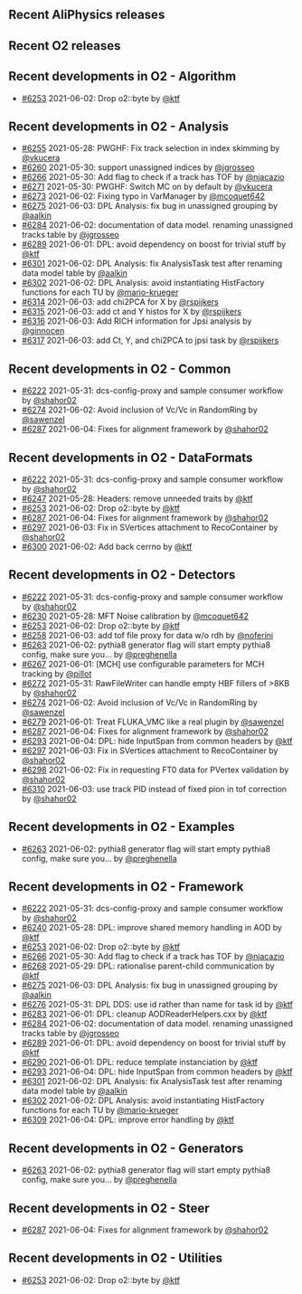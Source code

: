 ## Recent AliPhysics releases
## Recent O2 releases
## Recent developments in O2 - Algorithm
- [\#6253](https://github.com/AliceO2Group/AliceO2/pull/6253) 2021-06-02: Drop o2::byte by [@ktf](https://github.com/ktf)
## Recent developments in O2 - Analysis
- [\#6255](https://github.com/AliceO2Group/AliceO2/pull/6255) 2021-05-28: PWGHF: Fix track selection in index skimming by [@vkucera](https://github.com/vkucera)
- [\#6260](https://github.com/AliceO2Group/AliceO2/pull/6260) 2021-05-30: support unassigned indices by [@jgrosseo](https://github.com/jgrosseo)
- [\#6266](https://github.com/AliceO2Group/AliceO2/pull/6266) 2021-05-30: Add flag to check if a track has TOF by [@njacazio](https://github.com/njacazio)
- [\#6271](https://github.com/AliceO2Group/AliceO2/pull/6271) 2021-05-30: PWGHF: Switch MC on by default by [@vkucera](https://github.com/vkucera)
- [\#6273](https://github.com/AliceO2Group/AliceO2/pull/6273) 2021-06-02: Fixing typo in VarManager by [@mcoquet642](https://github.com/mcoquet642)
- [\#6275](https://github.com/AliceO2Group/AliceO2/pull/6275) 2021-06-03: DPL Analysis: fix bug in unassigned grouping by [@aalkin](https://github.com/aalkin)
- [\#6284](https://github.com/AliceO2Group/AliceO2/pull/6284) 2021-06-02: documentation of data model. renaming unassigned tracks table by [@jgrosseo](https://github.com/jgrosseo)
- [\#6289](https://github.com/AliceO2Group/AliceO2/pull/6289) 2021-06-01: DPL: avoid dependency on boost for trivial stuff by [@ktf](https://github.com/ktf)
- [\#6301](https://github.com/AliceO2Group/AliceO2/pull/6301) 2021-06-02: DPL Analysis: fix AnalysisTask test after renaming data model table by [@aalkin](https://github.com/aalkin)
- [\#6302](https://github.com/AliceO2Group/AliceO2/pull/6302) 2021-06-02: DPL Analysis: avoid instantiating HistFactory functions for each TU by [@mario-krueger](https://github.com/mario-krueger)
- [\#6314](https://github.com/AliceO2Group/AliceO2/pull/6314) 2021-06-03: add chi2PCA for X by [@rspijkers](https://github.com/rspijkers)
- [\#6315](https://github.com/AliceO2Group/AliceO2/pull/6315) 2021-06-03: add ct and Y histos for X by [@rspijkers](https://github.com/rspijkers)
- [\#6316](https://github.com/AliceO2Group/AliceO2/pull/6316) 2021-06-03: Add RICH information for Jpsi analysis by [@ginnocen](https://github.com/ginnocen)
- [\#6317](https://github.com/AliceO2Group/AliceO2/pull/6317) 2021-06-03: add Ct, Y, and chi2PCA to jpsi task by [@rspijkers](https://github.com/rspijkers)
## Recent developments in O2 - Common
- [\#6222](https://github.com/AliceO2Group/AliceO2/pull/6222) 2021-05-31: dcs-config-proxy and sample consumer workflow by [@shahor02](https://github.com/shahor02)
- [\#6274](https://github.com/AliceO2Group/AliceO2/pull/6274) 2021-06-02: Avoid inclusion of Vc/Vc in RandomRing by [@sawenzel](https://github.com/sawenzel)
- [\#6287](https://github.com/AliceO2Group/AliceO2/pull/6287) 2021-06-04: Fixes for alignment framework by [@shahor02](https://github.com/shahor02)
## Recent developments in O2 - DataFormats
- [\#6222](https://github.com/AliceO2Group/AliceO2/pull/6222) 2021-05-31: dcs-config-proxy and sample consumer workflow by [@shahor02](https://github.com/shahor02)
- [\#6247](https://github.com/AliceO2Group/AliceO2/pull/6247) 2021-05-28: Headers: remove unneeded traits by [@ktf](https://github.com/ktf)
- [\#6253](https://github.com/AliceO2Group/AliceO2/pull/6253) 2021-06-02: Drop o2::byte by [@ktf](https://github.com/ktf)
- [\#6287](https://github.com/AliceO2Group/AliceO2/pull/6287) 2021-06-04: Fixes for alignment framework by [@shahor02](https://github.com/shahor02)
- [\#6297](https://github.com/AliceO2Group/AliceO2/pull/6297) 2021-06-03: Fix in SVertices attachment to RecoContainer by [@shahor02](https://github.com/shahor02)
- [\#6300](https://github.com/AliceO2Group/AliceO2/pull/6300) 2021-06-02: Add back cerrno by [@ktf](https://github.com/ktf)
## Recent developments in O2 - Detectors
- [\#6222](https://github.com/AliceO2Group/AliceO2/pull/6222) 2021-05-31: dcs-config-proxy and sample consumer workflow by [@shahor02](https://github.com/shahor02)
- [\#6230](https://github.com/AliceO2Group/AliceO2/pull/6230) 2021-05-28: MFT Noise calibration by [@mcoquet642](https://github.com/mcoquet642)
- [\#6253](https://github.com/AliceO2Group/AliceO2/pull/6253) 2021-06-02: Drop o2::byte by [@ktf](https://github.com/ktf)
- [\#6258](https://github.com/AliceO2Group/AliceO2/pull/6258) 2021-06-03: add tof file proxy for data w/o rdh by [@noferini](https://github.com/noferini)
- [\#6263](https://github.com/AliceO2Group/AliceO2/pull/6263) 2021-06-02: pythia8 generator flag will start empty pythia8 config, make sure you… by [@preghenella](https://github.com/preghenella)
- [\#6267](https://github.com/AliceO2Group/AliceO2/pull/6267) 2021-06-01: [MCH] use configurable parameters for MCH tracking by [@pillot](https://github.com/pillot)
- [\#6272](https://github.com/AliceO2Group/AliceO2/pull/6272) 2021-05-31: RawFileWriter can handle empty HBF fillers of >8KB by [@shahor02](https://github.com/shahor02)
- [\#6274](https://github.com/AliceO2Group/AliceO2/pull/6274) 2021-06-02: Avoid inclusion of Vc/Vc in RandomRing by [@sawenzel](https://github.com/sawenzel)
- [\#6279](https://github.com/AliceO2Group/AliceO2/pull/6279) 2021-06-01: Treat FLUKA_VMC like a real plugin by [@sawenzel](https://github.com/sawenzel)
- [\#6287](https://github.com/AliceO2Group/AliceO2/pull/6287) 2021-06-04: Fixes for alignment framework by [@shahor02](https://github.com/shahor02)
- [\#6293](https://github.com/AliceO2Group/AliceO2/pull/6293) 2021-06-04: DPL: hide InputSpan from common headers by [@ktf](https://github.com/ktf)
- [\#6297](https://github.com/AliceO2Group/AliceO2/pull/6297) 2021-06-03: Fix in SVertices attachment to RecoContainer by [@shahor02](https://github.com/shahor02)
- [\#6298](https://github.com/AliceO2Group/AliceO2/pull/6298) 2021-06-02: Fix in requesting FT0 data for PVertex validation by [@shahor02](https://github.com/shahor02)
- [\#6310](https://github.com/AliceO2Group/AliceO2/pull/6310) 2021-06-03: use track PID instead of fixed pion in tof correction by [@shahor02](https://github.com/shahor02)
## Recent developments in O2 - Examples
- [\#6263](https://github.com/AliceO2Group/AliceO2/pull/6263) 2021-06-02: pythia8 generator flag will start empty pythia8 config, make sure you… by [@preghenella](https://github.com/preghenella)
## Recent developments in O2 - Framework
- [\#6222](https://github.com/AliceO2Group/AliceO2/pull/6222) 2021-05-31: dcs-config-proxy and sample consumer workflow by [@shahor02](https://github.com/shahor02)
- [\#6240](https://github.com/AliceO2Group/AliceO2/pull/6240) 2021-05-28: DPL: improve shared memory handling in AOD by [@ktf](https://github.com/ktf)
- [\#6253](https://github.com/AliceO2Group/AliceO2/pull/6253) 2021-06-02: Drop o2::byte by [@ktf](https://github.com/ktf)
- [\#6266](https://github.com/AliceO2Group/AliceO2/pull/6266) 2021-05-30: Add flag to check if a track has TOF by [@njacazio](https://github.com/njacazio)
- [\#6268](https://github.com/AliceO2Group/AliceO2/pull/6268) 2021-05-29: DPL: rationalise parent-child communication by [@ktf](https://github.com/ktf)
- [\#6275](https://github.com/AliceO2Group/AliceO2/pull/6275) 2021-06-03: DPL Analysis: fix bug in unassigned grouping by [@aalkin](https://github.com/aalkin)
- [\#6276](https://github.com/AliceO2Group/AliceO2/pull/6276) 2021-05-31: DPL DDS: use id rather than name for task id by [@ktf](https://github.com/ktf)
- [\#6283](https://github.com/AliceO2Group/AliceO2/pull/6283) 2021-06-01: DPL: cleanup AODReaderHelpers.cxx by [@ktf](https://github.com/ktf)
- [\#6284](https://github.com/AliceO2Group/AliceO2/pull/6284) 2021-06-02: documentation of data model. renaming unassigned tracks table by [@jgrosseo](https://github.com/jgrosseo)
- [\#6289](https://github.com/AliceO2Group/AliceO2/pull/6289) 2021-06-01: DPL: avoid dependency on boost for trivial stuff by [@ktf](https://github.com/ktf)
- [\#6290](https://github.com/AliceO2Group/AliceO2/pull/6290) 2021-06-01: DPL: reduce template instanciation by [@ktf](https://github.com/ktf)
- [\#6293](https://github.com/AliceO2Group/AliceO2/pull/6293) 2021-06-04: DPL: hide InputSpan from common headers by [@ktf](https://github.com/ktf)
- [\#6301](https://github.com/AliceO2Group/AliceO2/pull/6301) 2021-06-02: DPL Analysis: fix AnalysisTask test after renaming data model table by [@aalkin](https://github.com/aalkin)
- [\#6302](https://github.com/AliceO2Group/AliceO2/pull/6302) 2021-06-02: DPL Analysis: avoid instantiating HistFactory functions for each TU by [@mario-krueger](https://github.com/mario-krueger)
- [\#6309](https://github.com/AliceO2Group/AliceO2/pull/6309) 2021-06-04: DPL: improve error handling by [@ktf](https://github.com/ktf)
## Recent developments in O2 - Generators
- [\#6263](https://github.com/AliceO2Group/AliceO2/pull/6263) 2021-06-02: pythia8 generator flag will start empty pythia8 config, make sure you… by [@preghenella](https://github.com/preghenella)
## Recent developments in O2 - Steer
- [\#6287](https://github.com/AliceO2Group/AliceO2/pull/6287) 2021-06-04: Fixes for alignment framework by [@shahor02](https://github.com/shahor02)
## Recent developments in O2 - Utilities
- [\#6253](https://github.com/AliceO2Group/AliceO2/pull/6253) 2021-06-02: Drop o2::byte by [@ktf](https://github.com/ktf)
